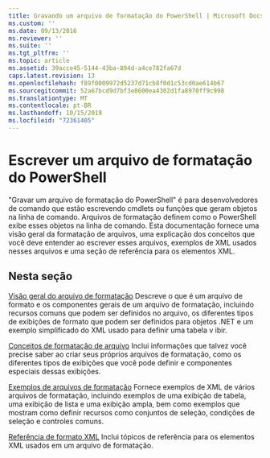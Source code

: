```yaml
---
title: Gravando um arquivo de formatação do PowerShell | Microsoft Docs
ms.custom: ''
ms.date: 09/13/2016
ms.reviewer: ''
ms.suite: ''
ms.tgt_pltfrm: ''
ms.topic: article
ms.assetid: 39acce45-5144-43ba-894d-a4ce782fa67d
caps.latest.revision: 13
ms.openlocfilehash: f89f0009972d5237d71cb8f0d1c53cd0ae614b67
ms.sourcegitcommit: 52a67bcd9d7bf3e8600ea4302d1fa8970ff9c998
ms.translationtype: MT
ms.contentlocale: pt-BR
ms.lasthandoff: 10/15/2019
ms.locfileid: "72361405"
---
```

# <a name="writing-a-powershell-formatting-file"></a>Escrever um arquivo de formatação do PowerShell

"Gravar um arquivo de formatação do PowerShell" é para desenvolvedores de comando que estão escrevendo cmdlets ou funções que geram objetos na linha de comando. Arquivos de formatação definem como o PowerShell exibe esses objetos na linha de comando. Esta documentação fornece uma visão geral da formatação de arquivos, uma explicação dos conceitos que você deve entender ao escrever esses arquivos, exemplos de XML usados nesses arquivos e uma seção de referência para os elementos XML.

## <a name="in-this-section"></a>Nesta seção

[Visão geral do arquivo de formatação](./formatting-file-overview.md) Descreve o que é um arquivo de formato e os componentes gerais de um arquivo de formatação, incluindo recursos comuns que podem ser definidos no arquivo, os diferentes tipos de exibições de formato que podem ser definidos para objetos .NET e um exemplo simplificado do XML usado para definir uma tabela v ibir.

[Conceitos de formatação de arquivo](./formatting-file-concepts.md) Inclui informações que talvez você precise saber ao criar seus próprios arquivos de formatação, como os diferentes tipos de exibições que você pode definir e componentes especiais dessas exibições.

[Exemplos de arquivos de formatação](./examples-of-formatting-files.md) Fornece exemplos de XML de vários arquivos de formatação, incluindo exemplos de uma exibição de tabela, uma exibição de lista e uma exibição ampla, bem como exemplos que mostram como definir recursos como conjuntos de seleção, condições de seleção e controles comuns.

[Referência de formato XML](./format-schema-xml-reference.md) Inclui tópicos de referência para os elementos XML usados em um arquivo de formatação.
